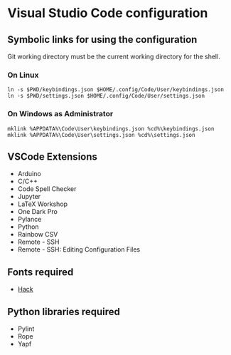 # Visual Studio Code configuration

## Symbolic links for using the configuration

Git working directory must be the current working directory for the shell.

### On Linux
```
ln -s $PWD/keybindings.json $HOME/.config/Code/User/keybindings.json
ln -s $PWD/settings.json $HOME/.config/Code/User/settings.json
```

### On Windows as Administrator
```
mklink %APPDATA%\Code\User\keybindings.json %cd%\keybindings.json
mklink %APPDATA%\Code\User\settings.json %cd%\settings.json
```

## VSCode Extensions
- Arduino
- C/C++
- Code Spell Checker
- Jupyter
- LaTeX Workshop
- One Dark Pro
- Pylance
- Python
- Rainbow CSV
- Remote - SSH
- Remote - SSH: Editing Configuration Files

## Fonts required
- [Hack](https://sourcefoundry.org/hack/)

## Python libraries required
- Pylint
- Rope
- Yapf
